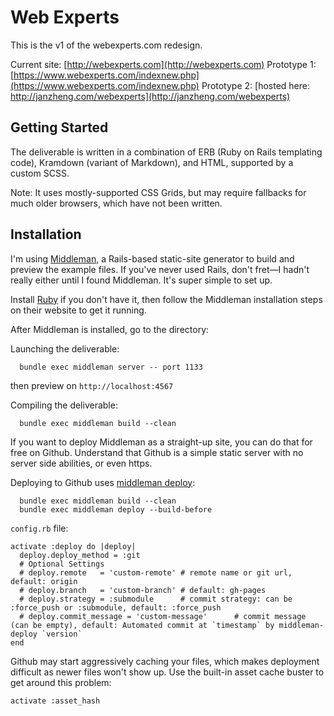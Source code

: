 
# Web Experts

This is the v1 of the webexperts.com redesign.

Current site: [http://webexperts.com](http://webexperts.com)
Prototype 1: [https://www.webexperts.com/indexnew.php](https://www.webexperts.com/indexnew.php)
Prototype 2: [hosted here: http://janzheng.com/webexperts](http://janzheng.com/webexperts)


## Getting Started 

The deliverable is written in a combination of ERB (Ruby on Rails templating code), Kramdown (variant of Markdown), and HTML, supported by a custom SCSS. 

Note: It uses mostly-supported CSS Grids, but may require fallbacks for much older browsers, which have not been written.


## Installation

I'm using [Middleman](https://middlemanapp.com), a Rails-based static-site generator to build and preview the example files. If you've never used Rails, don't fret—I hadn't really either until I found Middleman. It's super simple to set up.

Install [Ruby](https://www.ruby-lang.org/en/downloads/) if you don't have it, then follow the Middleman installation steps on their website to get it running.

After Middleman is installed, go to the directory:

Launching the deliverable:

~~~
  bundle exec middleman server -- port 1133
~~~

then preview on `http://localhost:4567`


Compiling the deliverable:

~~~
  bundle exec middleman build --clean
~~~

If you want to deploy Middleman as a straight-up site, you can do that for free on Github. Understand that Github is a simple static server with no server side abilities, or even https.

Deploying to Github uses [middleman deploy](https://github.com/middleman-contrib/middleman-deploy):

~~~
  bundle exec middleman build --clean
  bundle exec middleman deploy --build-before
~~~

`config.rb` file:
~~~
activate :deploy do |deploy|
  deploy.deploy_method = :git
  # Optional Settings
  # deploy.remote   = 'custom-remote' # remote name or git url, default: origin
  # deploy.branch   = 'custom-branch' # default: gh-pages
  # deploy.strategy = :submodule      # commit strategy: can be :force_push or :submodule, default: :force_push
  # deploy.commit_message = 'custom-message'      # commit message (can be empty), default: Automated commit at `timestamp` by middleman-deploy `version`
end
~~~

Github may start aggressively caching your files, which makes deployment difficult as newer files won't show up. Use the built-in asset cache buster to get around this problem:

~~~
activate :asset_hash
~~~








